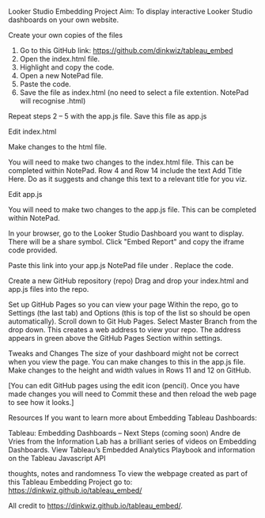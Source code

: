 Looker Studio Embedding Project
Aim: To display interactive Looker Studio dashboards on your own website.

Create your own copies of the files
1. Go to this GitHub link: https://github.com/dinkwiz/tableau_embed
2. Open the index.html file.
3. Highlight and copy the code.
4. Open a new NotePad file.
5. Paste the code.
6. Save the file as index.html (no need to select a file extention. NotePad will recognise .html)

Repeat steps 2 – 5 with the app.js file. Save this file as app.js

Edit index.html

Make changes to the html file.

You will need to make two changes to the index.html file. This can be completed within NotePad. Row 4 and Row 14 include the text Add Title Here. Do as it suggests and change this text to a relevant title for you viz.

Edit app.js

You will need to make two changes to the app.js file. This can be completed within NotePad.

In your browser, go to the Looker Studio Dashboard you want to display. There will be a share symbol. Click "Embed Report" and copy the iframe code provided.

Paste this link into your app.js NotePad file under <!-- Embed Looker Studio iframe -->. Replace the code.

Create a new GitHub repository (repo)
Drag and drop your index.html and app.js files into the repo.

Set up GitHub Pages so you can view your page
Within the repo, go to Settings (the last tab) and Options (this is top of the list so should be open automatically). Scroll down to Git Hub Pages. Select Master Branch from the drop down. This creates a web address to view your repo. The address appears in green above the GitHub Pages Section within settings.

Tweaks and Changes
The size of your dashboard might not be correct when you view the page. You can make changes to this in the app.js file. Make changes to the height and width values in Rows 11 and 12 on GitHub.

[You can edit GitHub pages using the edit icon (pencil). Once you have made changes you will need to Commit these and then reload the web page to see how it looks.]

Resources
If you want to learn more about Embedding Tableau Dashboards:

Tableau: Embedding Dashboards – Next Steps (coming soon) Andre de Vries from the Information Lab has a brilliant series of videos on Embedding Dashboards. View Tableau’s Embedded Analytics Playbook and information on the Tableau Javascript API

thoughts, notes and randomness
To view the webpage created as part of this Tableau Embedding Project go to: https://dinkwiz.github.io/tableau_embed/

All credit to https://dinkwiz.github.io/tableau_embed/.
